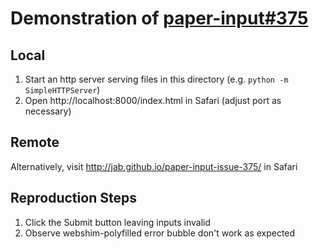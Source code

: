 # Demonstration of [paper-input#375](https://github.com/PolymerElements/paper-input/issues/375)

## Local

1. Start an http server serving files in this directory
   (e.g. `python -m SimpleHTTPServer`)
1. Open http://localhost:8000/index.html in Safari (adjust port as necessary)

## Remote

Alternatively, visit http://jab.github.io/paper-input-issue-375/ in Safari

## Reproduction Steps

1. Click the Submit button leaving inputs invalid
1. Observe webshim-polyfilled error bubble don't work as expected
